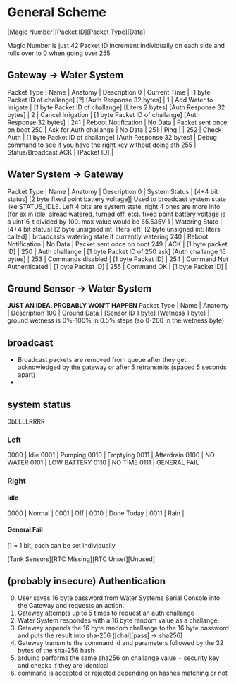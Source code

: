 
# General Scheme
[Magic Number][Packet ID][Packet Type][Data]

Magic Number is just 42
Packet ID increment individually on each side and rolls over to 0 when going over 255

## Gateway -> Water System
Packet Type | Name | Anatomy | Description
0 | Current Time | [1 byte Packet ID of challange] [?] [Auth Response 32 bytes] | 
1 | Add Water to Irrigate | [1 byte Packet ID of challange] [Liters 2 bytes] [Auth Response 32 bytes] |
2 | Cancel Irrigation | [1 byte Packet ID of challange] [Auth Response 32 bytes] |
241 | Reboot Notification | No Data | Packet sent once on boot
250 | Ask for Auth challange | No Data |
251 | Ping | |
252 | Check Auth | [1 byte Packet ID of challange] [Auth Response 32 bytes] | Debug command to see if you have the right key without doing sth
255 | Status/Broadcast ACK | [Packet ID] |

## Water System -> Gateway
Packet Type | Name | Anatomy | Description
0 | System Status | [4+4 bit status] [2 byte fixed point battery voltage]| Used to broadcast system state like STATUS_IDLE. Left 4 bits are system state, right 4 ones are more info (for ex in idle: alread watered, turned off, etc). fixed point battery voltage is a uint16_t divided by 100. max value would be 65.535V
1 | Watering State | [4+4 bit status] [2 byte unsigned int: liters left] [2 byte unsigned int: liters called] | broadcasts watering state if currently watering
240 | Reboot Notification | No Data | Packet sent once on boot
249 | ACK | [1 byte packet ID] |
250 | Auth challange | [1 byte Packet ID of 250 ask] [Auth challange 16 bytes] |
253 | Commands disabled | [1 byte Packet ID] |
254 | Command Not Authenticated | [1 byte Packet ID] |
255 | Command OK | [1 byte Packet ID] |

## Ground Sensor -> Water System
**JUST AN IDEA. PROBABLY WON'T HAPPEN**
Packet Type | Name | Anatomy | Description
100 | Ground Data | [Sensor ID 1 byte] [Wetness 1 byte] | ground wetness is 0%-100% in 0.5% steps (so 0-200 in the wetness byte)

## broadcast
 * Broadcast packets are removed from queue after they get acknowledged by the gateway or after 5 retransmits (spaced 5 seconds apart)
 * 

## system status
0bLLLLRRRR
### Left
0000 | Idle
0001 | Pumping
0010 | Emptying
0011 | Afterdrain
0100 | NO WATER
0101 | LOW BATTERY
0110 | NO TIME
0111 | GENERAL FAIL
### Right
#### Idle
0000 | Normal | 
0001 | Off | 
0010 | Done Today | 
0011 | Rain | 
#### General Fail
[] = 1 bit, each can be set individually

[Tank Sensors][RTC Missing][RTC Unset][Unused]

## (probably insecure) Authentication
 0. User saves 16 byte password from Water Systems Serial Console into the Gateway and requests an action.
 1. Gateway attempts up to 5 times to request an auth challange
 2. Water System respondes with a 16 byte random value as a challange.
 3. Gateway appends the 16 byte random challange to the 16 byte password and puts the result into sha-256 ([chal][pass] -> sha256)
 4. Gateway transmits the command id and parameters followed by the 32 bytes of the sha-256 hash
 5. arduino performs the same sha256 on challange value + security key and checks if they are identical
 6. command is accepted or rejected depending on hashes matching or not
 